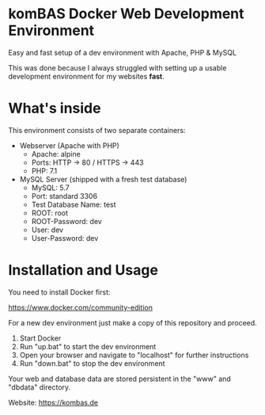 # komBAS Docker Web Development Environment
Easy and fast setup of a dev environment with Apache, PHP &amp; MySQL

This was done because I always struggled with setting up a usable development environment for my websites **fast**.

# What's inside

This environment consists of two separate containers:

- Webserver (Apache with PHP)
  - Apache: alpine
  - Ports: HTTP -> 80 / HTTPS -> 443
  - PHP: 7.1
- MySQL Server (shipped with a fresh test database)
  - MySQL: 5.7
  - Port: standard 3306
  - Test Database Name: test
  - ROOT: root
  - ROOT-Password: dev
  - User: dev
  - User-Password: dev

# Installation and Usage

You need to install Docker first:

https://www.docker.com/community-edition

For a new dev environment just make a copy of this repository and proceed.

1. Start Docker
2. Run "up.bat" to start the dev environment
3. Open your browser and navigate to "localhost" for further instructions
4. Run "down.bat" to stop the dev environment

Your web and database data are stored persistent in the "www" and "dbdata" directory.

Website: https://kombas.de
